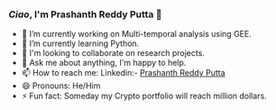 ### *Ciao*, I'm Prashanth Reddy Putta 👋

- 🔭 I’m currently working on Multi-temporal analysis using GEE.
- 🌱 I’m currently learning Python.
- 👯 I'm looking to collaborate on research projects.
- 💬 Ask me about anything, I'm happy to help.
- 📫 How to reach me: Linkedin:- [Prashanth Reddy Putta](https://www.linkedin.com/in/prashanth-reddy-putta-612215176/)
- 😄 Pronouns: He/Him
- ⚡ Fun fact: Someday my Crypto portfolio will reach million dollars.

